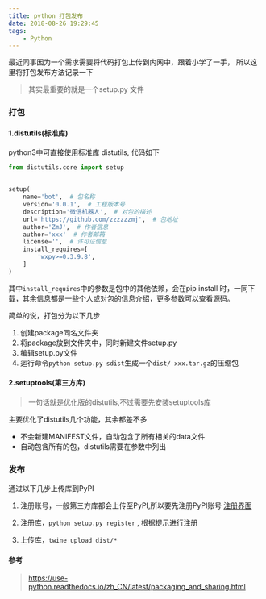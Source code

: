 ```yaml
---
title: python 打包发布
date: 2018-08-26 19:29:45
tags: 
    - Python
---
```

最近同事因为一个需求需要将代码打包上传到内网中，跟着小学了一手， 所以这里将打包发布方法记录一下

> 其实最重要的就是一个setup.py 文件
<!-- more -->
### 打包

#### 1.distutils(标准库)

python3中可直接使用标准库 distutils, 代码如下

```python
from distutils.core import setup


setup(
    name='bot',  # 包名称
    version='0.0.1',  # 工程版本号
    description='微信机器人',  # 对包的描述
    url='https://github.com/zzzzzzmj',  # 包地址
    author='ZmJ',  # 作者信息
    author='xxx'  # 作者邮箱
    license='',  # 许可证信息
    install_requires=[
        'wxpy>=0.3.9.8',
    ]
)
```

其中`install_requires`中的参数是包中的其他依赖，会在pip install 时，一同下载，其余信息都是一些个人或对包的信息介绍，更多参数可以查看源码。

简单的说，打包分为以下几步

1. 创建package同名文件夹
2. 将package放到文件夹中，同时新建文件setup.py
3. 编辑setup.py文件
4. 运行命令`python setup.py sdist`生成一个`dist/ xxx.tar.gz`的压缩包

#### 2.setuptools(第三方库)

> 一句话就是优化版的distutils,不过需要先安装setuptools库

主要优化了distutils几个功能，其余都差不多

- 不会新建MANIFEST文件，自动包含了所有相关的data文件
- 自动包含所有的包，distutils需要在参数中列出

### 发布

通过以下几步上传库到PyPI

1. 注册账号，一般第三方库都会上传至PyPI,所以要先注册PyPI账号 <a href='https://pypi.org/'>注册界面</a>

2. 注册库，`python setup.py register` , 根据提示进行注册

3. 上传库，`twine upload dist/*`

#### 参考

> https://use-python.readthedocs.io/zh_CN/latest/packaging_and_sharing.html
